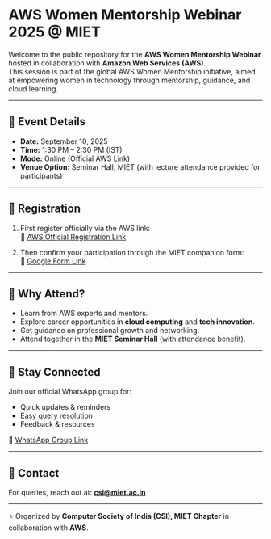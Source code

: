 # AWS Women Mentorship Webinar 2025 @ MIET

Welcome to the public repository for the **AWS Women Mentorship Webinar** hosted in collaboration with **Amazon Web Services (AWS)**.  
This session is part of the global AWS Women Mentorship initiative, aimed at empowering women in technology through mentorship, guidance, and cloud learning.

---

## 📌 Event Details
- **Date:** September 10, 2025  
- **Time:** 1:30 PM – 2:30 PM (IST)  
- **Mode:** Online (Official AWS Link)  
- **Venue Option:** Seminar Hall, MIET (with lecture attendance provided for participants)  

---

## 📝 Registration
1. First register officially via the AWS link:  
   🔗 [AWS Official Registration Link](#)  

2. Then confirm your participation through the MIET companion form:  
   🔗 [Google Form Link](#)  

---

## 🎯 Why Attend?
- Learn from AWS experts and mentors.  
- Explore career opportunities in **cloud computing** and **tech innovation**.  
- Get guidance on professional growth and networking.  
- Attend together in the **MIET Seminar Hall** (with attendance benefit).  

---

## 📲 Stay Connected
Join our official WhatsApp group for:  
- Quick updates & reminders  
- Easy query resolution  
- Feedback & resources  

🔗 [WhatsApp Group Link](https://chat.whatsapp.com/DK8bpU5UHlk3bRUJ8qZ1dH)  

---

## 📩 Contact
For queries, reach out at: **csi@miet.ac.in**  

---

⭐ Organized by **Computer Society of India (CSI), MIET Chapter** in collaboration with **AWS**.  

